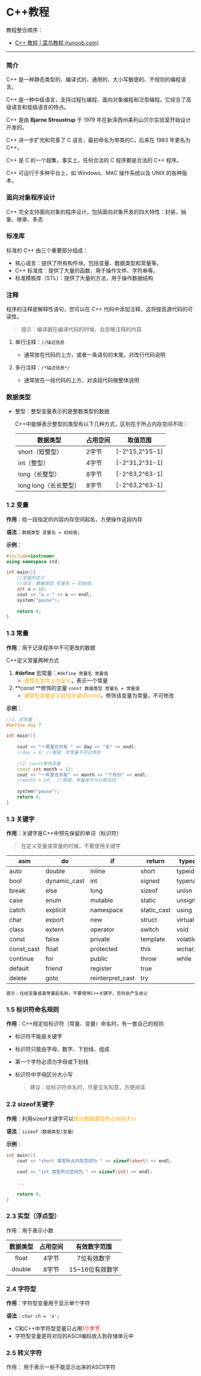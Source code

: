 # C++教程

教程整合顺序：

- [C++ 教程 | 菜鸟教程 (runoob.com)](https://www.runoob.com/cplusplus/cpp-tutorial.html)

<hr>

### 简介

C++ 是一种静态类型的、编译式的、通用的、大小写敏感的、不规则的编程语言。

C++ 是一种中级语言，支持过程化编程、面向对象编程和泛型编程。它综合了高级语言和低级语言的特点。

C++ 是由 **Bjarne Stroustrup** 于 1979 年在新泽西州美利山贝尔实验室开始设计开发的。

C++ 进一步扩充和完善了 C 语言，最初命名为带类的C，后来在 1983 年更名为 C++。

C++ 是 C 的一个超集，事实上，任何合法的 C 程序都是合法的 C++ 程序。

C++ 可运行于多种平台上，如 Windows、MAC 操作系统以及 UNIX 的各种版本。

### 面向对象程序设计

C++ 完全支持面向对象的程序设计，包括面向对象开发的四大特性：封装、抽象、继承、多态

### 标准库

标准的 C++ 由三个重要部分组成：

- 核心语言：提供了所有构件块，包括变量、数据类型和常量等。
- C++ 标准库：提供了大量的函数，用于操作文件、字符串等。
- 标准模板库（STL）：提供了大量的方法，用于操作数据结构

### 注释

程序的注释是解释性语句，您可以在 C++ 代码中添加注释，这将提高源代码的可读性。

> 提示：编译器在编译代码的时候，会忽略注释的内容

1. 单行注释：`//描述信息`

   - 通常放在代码的上方，或者一条语句的末尾，对改行代码说明
2. 多行注释：`/*描述信息*/`

   - 通常放在一段代码的上方，对该段代码做整体说明

### 数据类型

- 整型：整型变量表示的是整数类型的数据

  C++中能够表示整型的类型有以下几种方式，区别在于所占内存空间不同：

  | 数据类型              | 占用空间 | 取值范围       |
  | --------------------- | -------- | -------------- |
  | short（短整型）       | 2字节    | [-2^15,2^15-1] |
  | int（整型）           | 4字节    | [-2^31,2^31-1] |
  | long（长整型）        | 8字节    | [-2^63,2^63-1] |
  | long long（长长整型） | 8字节    | [-2^63,2^63-1] |



### 1.2 变量

**作用**：给一段指定的内容内存空间起名，方便操作这段内存

**语法**：`数据类型 变量名 = 初始值;`

**示例**：

```c++
#include<iostream>
using namespace std;

int main(){
    //变量的定义
    //语法：数据类型 变量名 = 初始值;
    int a = 10;
    cout << "a = " << a << endl;
    system("pause");
    
    return 0;
}
```

### 1.3 常量

**作用**：用于记录程序中不可更改的数据

C++定义常量两种方式

1. **#define** 宏常量：`#define 常量名 常量值`
   - <font color='orange'>通常在文件上方定义</font>，表示一个常量
2. **const **修饰的变量 `const 数据类型 常量名 = 常量值`
   - <font color='orange'>通常在变量定义前加关键词const</font>，修饰该变量为常量，不可修改

**示例**：

```c++
//1、宏常量
#define day 7

int main(){
    
    cout << "一周里总共有 " << day << "天" << endl;
    //day = 8; //报错，宏常量不可以修改
    
    //2、const修饰变量
    const int month = 12;
    cout << "一年里总共有" << month << "个月份" << endl;
    //month = 24;  //报错，常量是不可以修改的
    
    system("pause");
    return 0;
}
```



### 1.3 关键字

**作用**：关键字是C++中预先保留的单词（标识符）

> 在定义变量或常量的时候，不要使用关键字



| asm        | do           | if               | return      | typedef  |
| ---------- | ------------ | ---------------- | ----------- | -------- |
| auto       | double       | inline           | short       | typeid   |
| bool       | dynamic_cast | int              | signed      | typename |
| break      | else         | long             | sizeof      | union    |
| case       | enum         | mutable          | static      | unsigned |
| catch      | explicit     | namespace        | static_cast | using    |
| char       | export       | new              | struct      | virtual  |
| class      | extern       | operator         | switch      | void     |
| const      | false        | private          | template    | volatile |
| const_cast | float        | protected        | this        | wchar_t  |
| continue   | for          | public           | throw       | while    |
| default    | friend       | register         | true        |          |
| delete     | goto         | reinterpret_cast | try         |          |

`提示：在给变量或者常量起名称，不要使用C++关键字，否则会产生歧义`



### 1.5 标识符命名规则

**作用**：C++规定给标识符（常量、变量）命名时，有一套自己的规则

- 标识符不能是关键字

- 标识符只能由字母、数字、下划线、组成

- 第一个字符必须为字母或下划线

- 标识符中字母区分大小写

  > 建议：给标识符命名时，尽量见名知意，方便阅读





### 2.2 sizeof关键字

**作用**：利用sizeof关键字可以<font color='orange'>统计数据类型所占内存大小</font>

**语法**：`sizeof（数据类型/变量）`

**示例**：

```c++
int main(){
    cout << "short 类型所占内存空间为 " << sizeof(short) << endl;
    
    cout << "int 类型所占空间为 " << sizeof(int) << endl;
    
    ...
    
    return 0;
}
```

### 2.3 实型（浮点型）

作用：用于表示小数

| 数据类型 | 占用空间 |  有效数字范围   |
| :------: | :------: | :-------------: |
|  float   |  4字节   |   7位有效数字   |
|  double  |  8字节   | 15~16位有效数字 |



### 2.4 字符型

**作用**：字符型变量用于显示单个字符

**语法**：`char ch = 'a';`

- C和C++中字符型变量只占用<font color='red'>1个字节</font>
- 字符型变量是将对应的ASCII编码放入到存储单元中



### 2.5 转义字符

作用： 用于表示一些不能显示出来的ASCII字符

